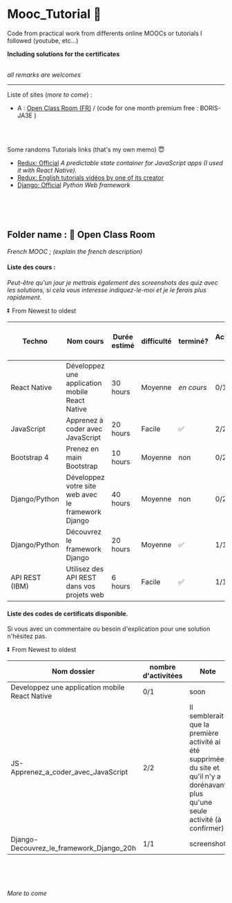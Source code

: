 # Mooc_Tutorial :construction_worker:
Code from practical work from differents online MOOCs or tutorials I followed (youtube, etc...)

**Including solutions for the certificates**
<br><br>

_all remarks are welcomes_

------



Liste of sites (_more to come_) :
- A : [Open Class Room (FR)](https://openclassrooms.com/fr/) / (code for one month premium free : BORIS-JA3E )

<br>
<br>


Some randoms Tutorials links (that's my own memo) :innocent:

- [Redux: Official](https://redux.js.org/) _A predictable state container for JavaScript apps (I used it with React Native)._
- [Redux: English tutorials vidéos by one of its creator](https://egghead.io/courses/getting-started-with-redux)
- [Django: Official](https://www.djangoproject.com/) _Python Web framework_

<br>
<br>
<br>




## Folder name : :orange_book: Open Class Room 
_French MOOC ; (explain the french description)_

#### Liste des cours :  
_Peut-être qu'un jour je mettrais également des screenshots des quiz avec les solutions, si cela vous interesse indiquez-le-moi et je le ferais plus rapidement._

:arrow_double_down: From Newest to oldest

Techno | Nom cours | Durée estimé | difficulté | terminé? | Activités ? | lien vers le cours
--- |--- |--- |--- |--- |--- |--- |
React Native | Développez une application mobile React Native | 30 hours | Moyenne | _en cours_ | 0/1 | [lien](https://openclassrooms.com/fr/courses/4902061-developpez-une-application-mobile-react-native)
JavaScript | Apprenez à coder avec JavaScript | 20 hours | Facile | :white_check_mark: | 2/2 | [lien](https://openclassrooms.com/fr/courses/2984401-apprenez-a-coder-avec-javascript)
Bootstrap 4 | Prenez en main Bootstrap | 10 hours | Moyenne | non | 0/2 | [lien](https://openclassrooms.com/fr/courses/1885491-prenez-en-main-bootstrap)
Django/Python | Développez votre site web avec le framework Django | 40 hours | Moyenne | non | 0/2 | [lien](https://openclassrooms.com/fr/courses/1871271-developpez-votre-site-web-avec-le-framework-django)
Django/Python | Découvrez le framework Django | 20 hours | Moyenne | :white_check_mark: | 1/1 | [lien](https://openclassrooms.com/fr/courses/4425076-decouvrez-le-framework-django)
API REST (IBM) | Utilisez des API REST dans vos projets web | 6 hours | Facile | :white_check_mark: | 1/1 | [lien](https://openclassrooms.com/fr/courses/3449001-utilisez-des-api-rest-dans-vos-projets-web)



#### Liste des codes de certificats disponible. 

Si vous avec un commentaire ou besoin d'explication pour une solution n'hésitez pas.

:arrow_double_down: From Newest to oldest

Nom dossier | nombre d'activitées | Note
--- |--- |--- 
Developpez une application mobile React Native | 0/1 | soon
JS-Apprenez_a_coder_avec_JavaScript | 2/2 | Il semblerait que la première activité ai été supprimée du site et qu'il n'y a dorénavant plus qu'une seule activité (à confirmer)
Django-Decouvrez_le_framework_Django_20h | 1/1 | screenshot




<br>
<br>
<br>

_More to come_
